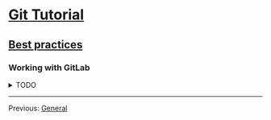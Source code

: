 # [Git Tutorial](../README.md)

## [Best practices](README.md)

### Working with GitLab

<details><summary>TODO</summary><p>

Work in progress...

</p></details>

---

Previous: [General](general.md)
